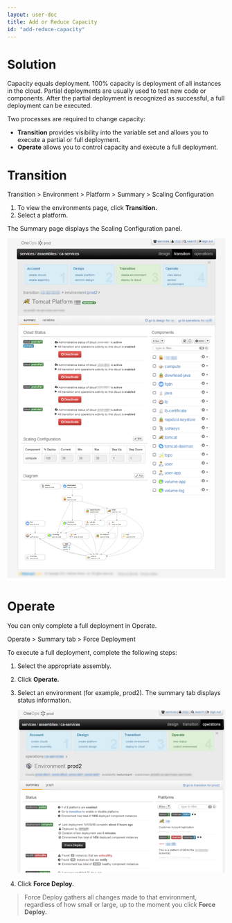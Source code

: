 ```yaml
---
layout: user-doc
title: Add or Reduce Capacity
id: "add-reduce-capacity"
---
```


# Solution

Capacity equals deployment. 100% capacity is deployment of all instances in the cloud. Partial deployments are usually used to test new code or components. After the partial deployment is recognized as successful, a full deployment can be executed.

Two processes are required to change capacity:


* **Transition** provides visibility into the variable set and allows you to execute a partial or full deployment.
* **Operate** allows you to control capacity and execute a full deployment.

# Transition

Transition > Environment > Platform > Summary > Scaling Configuration


1. To view the environments page, click **Transition.**
2. Select a platform.

The Summary page displays the Scaling Configuration panel.

![Capacity Scaling Configuration](/assets/docs/local/images/capacity-scaling-configuration.png)

# Operate

You can only complete a full deployment in Operate.

Operate > Summary tab > Force Deployment

To execute a full deployment, complete the following steps:


1. Select the appropriate assembly.
2. Click **Operate.**
3. Select an environment (for example, prod2).
    The summary tab displays status information.
  
    ![Capacity Summary](/assets/docs/local/images/capacity-summary.png)
  
4. Click **Force Deploy.**

>Force Deploy gathers all changes made to that environment, regardless of how small or large, up to the moment you click **Force Deploy.**

